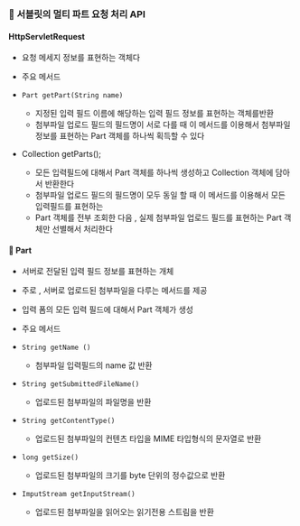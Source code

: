 ### 🔸 서블릿의 멀티 파트 요청 처리 API

#### HttpServletRequest

- 요청 메세지 정보를 표현하는 객체다


- 주요 메서드

- ```Part getPart(String name)```
    + 지정된 입력 필드 이름에 해당하는 입력 필드 정보를 표현하는 객체를반환
    + 첨부파일 업로드 필드의 필드명이 서로 다를 때 이 메서드를 이용해서 첨부파일 정보를 표현하는 Part 객체를 하나씩 획득할 수 있다

- Collection<Part> getParts();
    + 모든 입력필드에 대해서 Part 객체를 하나씩 생성하고 Collection 객체에 담아서 반환한다
    + 첨부파일 업로드 필드의 필드명이 모두 동일 할 때 이 메서드를 이용해서 모든 입력필드를 표현하는
    + Part 객체를 전부 조회한 다음 , 실제 첨부파일 업로드 필드를 표현하는 Part 객체만 선별해서 처리한다

#### 🔹 Part

- 서버로 전달된 입력 필드 정보를 표현하는 개체
- 주로 , 서버로 업로드된 첨부파일을 다루는 메서드를 제공
- 입력 폼의 모든 입력 필드에 대해서 Part 객체가 생성


- 주요 메서드

- ```String getName ()```
    + 첨부파일 입력필드의 name 값 반환

- ```String getSubmittedFileName()```
    + 업로드된 첨부파일의 파일명을 반환

- ```String getContentType()```
    + 업로드된 첨부파일의 컨텐츠 타입을 MIME 타입형식의 문자열로 반환

- ```long getSize()```
    + 업로드된 첨부파일의 크기를 byte 단위의 정수값으로 반환

- ```ImputStream getInputStream()```
    + 업로드된 첨부파일을 읽어오는 읽기전용 스트림을 반환
